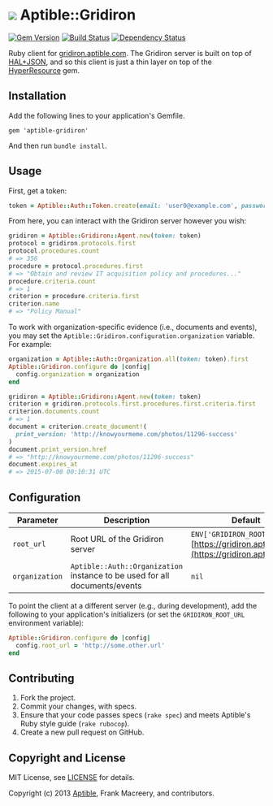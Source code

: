 # ![](https://raw.github.com/aptible/straptible/master/lib/straptible/rails/templates/public.api/icon-60px.png) Aptible::Gridiron

[![Gem Version](https://badge.fury.io/rb/gridiron.png)](https://rubygems.org/gems/gridiron)
[![Build Status](https://travis-ci.org/aptible/gridiron-ruby.png?branch=master)](https://travis-ci.org/aptible/gridiron-ruby)
[![Dependency Status](https://gemnasium.com/aptible/gridiron-ruby.png)](https://gemnasium.com/aptible/gridiron-ruby)

Ruby client for [gridiron.aptible.com](https://gridiron.aptible.com/). The Gridiron server is built on top of [HAL+JSON](http://tools.ietf.org/html/draft-kelly-json-hal-06), and so this client is just a thin layer on top of the [HyperResource](https://github.com/gamache/hyperresource) gem.

## Installation

Add the following lines to your application's Gemfile.

    gem 'aptible-gridiron'

And then run `bundle install`.

## Usage

First, get a token:

```ruby
token = Aptible::Auth::Token.create(email: 'user0@example.com', password: 'password')
```

From here, you can interact with the Gridiron server however you wish:

```ruby
gridiron = Aptible::Gridiron::Agent.new(token: token)
protocol = gridiron.protocols.first
protocol.procedures.count
# => 356
procedure = protocol.procedures.first
# => "Obtain and review IT acquisition policy and procedures..."
procedure.criteria.count
# => 1
criterion = procedure.criteria.first
criterion.name
# => "Policy Manual"
```

To work with organization-specific evidence (i.e., documents and events), you may set the `Aptible::Gridiron.configuration.organization` variable. For example:

```ruby
organization = Aptible::Auth::Organization.all(token: token).first
Aptible::Gridiron.configure do |config|
  config.organization = organization
end

gridiron = Aptible::Gridiron::Agent.new(token: token)
criterion = gridiron.protocols.first.procedures.first.criteria.first
criterion.documents.count
# => 1
document = criterion.create_document!(
  print_version: 'http://knowyourmeme.com/photos/11296-success'
)
document.print_version.href
# => "http://knowyourmeme.com/photos/11296-success"
document.expires_at
# => 2015-07-08 00:10:31 UTC
```

## Configuration

| Parameter | Description | Default |
| --------- | ----------- | --------------- |
| `root_url` | Root URL of the Gridiron server | `ENV['GRIDIRON_ROOT_URL']` or [https://gridiron.aptible.com](https://gridiron.aptible.com) |
| `organization` | `Aptible::Auth::Organization` instance to be used for all documents/events | `nil` |

To point the client at a different server (e.g., during development), add the following to your application's initializers (or set the `GRIDIRON_ROOT_URL` environment variable):

```ruby
Aptible::Gridiron.configure do |config|
  config.root_url = 'http://some.other.url'
end
```

## Contributing

1. Fork the project.
1. Commit your changes, with specs.
1. Ensure that your code passes specs (`rake spec`) and meets Aptible's Ruby style guide (`rake rubocop`).
1. Create a new pull request on GitHub.

## Copyright and License

MIT License, see [LICENSE](LICENSE.md) for details.

Copyright (c) 2013 [Aptible](https://www.aptible.com), Frank Macreery, and contributors.
